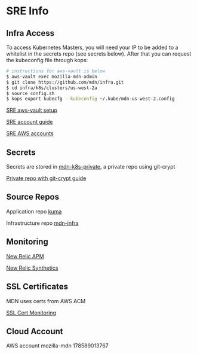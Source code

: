 # SRE Info

## Infra Access
To access Kubernetes Masters, you will need your IP to be added to a whitelist in the secrets repo (see secrets below). After that you can request the kubeconfig file through kops:

```bash
# instructions for aws-vault is below
$ aws-vault exec mozilla-mdn-admin
$ git clone https://github.com/mdn/infra.git
$ cd infra/k8s/clusters/us-west-2a
$ source config.sh
$ kops export kubecfg --kubeconfig ~/.kube/mdn-us-west-2.config
```

[SRE aws-vault setup](https://mana.mozilla.org/wiki/display/SRE/aws-vault)

[SRE account guide](https://mana.mozilla.org/wiki/display/SRE/AWS+Account+access+guide)

[SRE AWS accounts](https://github.com/mozilla-it/itsre-accounts/blob/master/accounts/mozilla-itsre/terraform.tfvars#L5)

## Secrets
Secrets are stored in [mdn-k8s-private](https://github.com/mozilla/mdn-k8s-private), a private repo using git-crypt

[Private repo with git-crypt guide](https://mana.mozilla.org/wiki/display/SRE/Private+repos+with+git-crypt)

## Source Repos
Application repo [kuma](https://github.com/mdn/kuma)

Infrastructure repo [mdn-infra](https://github.com/mdn/infra)

## Monitoring
[New Relic APM](https://rpm.newrelic.com/accounts/1807330/applications)

[New Relic Synthetics](https://synthetics.newrelic.com/accounts/1807330/synthetics)

## SSL Certificates
MDN uses certs from AWS ACM

[SSL Cert Monitoring](https://synthetics.newrelic.com/accounts/1807330/monitors/14756065-2a27-424a-8aa5-4d78d3647e84)

## Cloud Account
AWS account mozilla-mdn 178589013767
